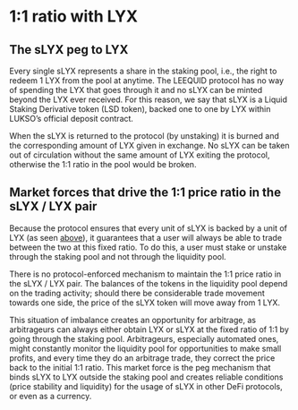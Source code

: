# 1:1 ratio with LYX

## The sLYX peg to LYX

Every single sLYX represents a share in the staking pool, i.e., the right to redeem 1 LYX from the pool at anytime. The LEEQUID protocol has no way of spending the LYX that goes through it and no sLYX can be minted beyond the LYX ever received. For this reason, we say that sLYX is a Liquid Staking Derivative token (LSD token), backed one to one by LYX within LUKSO’s official deposit contract.

When the sLYX is returned to the protocol (by unstaking) it is burned and the corresponding amount of LYX given in exchange. No sLYX can be taken out of circulation without the same amount of LYX exiting the protocol, otherwise the 1:1 ratio in the pool would be broken.

## Market forces that drive the 1:1 price ratio in the sLYX / LYX pair

Because the protocol ensures that every unit of sLYX is backed by a unit of LYX (as seen [above](1-1-ratio-with-lyx.md#the-slyx-peg-to-lyx)), it guarantees that a user will always be able to trade between the two at this fixed ratio. To do this, a user must stake or unstake through the staking pool and not through the liquidity pool.

There is no protocol-enforced mechanism to maintain the 1:1 price ratio in the sLYX / LYX pair. The balances of the tokens in the liquidity pool depend on the trading activity; should there be considerable trade movement towards one side, the price of the sLYX token will move away from 1 LYX.

This situation of imbalance creates an opportunity for arbitrage, as arbitrageurs can always either obtain LYX or sLYX at the fixed ratio of 1:1 by going through the staking pool. Arbitrageurs, especially automated ones, might constantly monitor the liquidity pool for opportunities to make small profits, and every time they do an arbitrage trade, they correct the price back to the initial 1:1 ratio. This market force is the peg mechanism that binds sLYX to LYX outside the staking pool and creates reliable conditions (price stability and liquidity) for the usage of sLYX in other DeFi protocols, or even as a currency.

